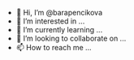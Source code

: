 - 👋 Hi, I’m @barapencikova
- 👀 I’m interested in ...
- 🌱 I’m currently learning ...
- 💞️ I’m looking to collaborate on ...
- 📫 How to reach me ...

<!---
barapencikova/barapencikova is a ✨ special ✨ repository because its `README.md` (this file) appears on your GitHub profile.
You can click the Preview link to take a look at your changes.
--->
